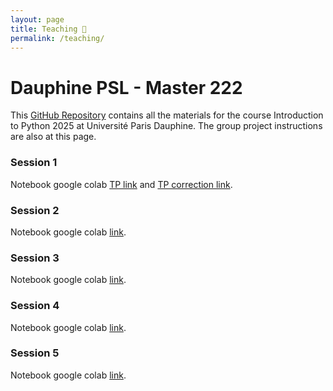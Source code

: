 ```yaml
---
layout: page
title: Teaching 🏫
permalink: /teaching/
---
```


# Dauphine PSL - Master 222 

This [GitHub Repository](https://github.com/Zaltarba/PSL_python_for_finance/tree/main) contains all the materials for the course Introduction to Python 2025 at Université Paris Dauphine. The group project instructions are also at this page.

### Session 1 

Notebook google colab [TP link](https://colab.research.google.com/github/Zaltarba/PSL_python_for_finance/blob/main/python_session_1.ipynb) and [TP correction  link](https://colab.research.google.com/github/Zaltarba/PSL_python_for_finance/blob/main/python_session_1_corrected.ipynb).

### Session 2 

Notebook google colab [link](https://colab.research.google.com/github/Zaltarba/PSL_python_for_finance/blob/main/python_session_2.ipynb).

### Session 3 

Notebook google colab [link](https://colab.research.google.com/github/Zaltarba/PSL_python_for_finance/blob/main/python_session_3.ipynb).

### Session 4 

Notebook google colab [link](https://colab.research.google.com/github/Zaltarba/PSL_python_for_finance/blob/main/python_session_4.ipynb).

### Session 5

Notebook google colab [link](https://colab.research.google.com/github/Zaltarba/PSL_python_for_finance/blob/main/python_session_5.ipynb).

